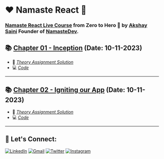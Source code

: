 # ❤️ Namaste React 🙏

### [Namaste React Live Course](https://learn.namastedev.com/courses/namaste-react-live) from Zero to Hero 🚀 by [Akshay Saini](https://www.linkedin.com/in/akshaymarch7/) Founder of [NamasteDev](https://courses.namastedev.com/learn/Namaste-React).


## 📚 [Chapter 01 - Inception](https://github.com/VKoder/Namaste-React/tree/main/Chapter%2001%20-%20Inception) (Date: 10-11-2023)


- 📖 [_Theory Assignment Solution_](https://github.com/VKoder/Namaste-React/blob/main/Chapter%2001%20-%20Inception/Theory/chap1Theory.md)
- 💻 [_Code_](https://github.com/VKoder/Namaste-React/blob/main/Chapter%2001%20-%20Inception/Coding/App.js)

---

## 📚 [Chapter 02 - Igniting our App](https://github.com/VKoder/Namaste-React/tree/main/Chapter%2002%20-%20Igniting%20our%20App) (Date: 10-11-2023)


- 📖 [_Theory Assignment Solution_](https://github.com/VKoder/Namaste-React/blob/main/Chapter%2002%20-%20Igniting%20our%20App/Theory/chap2Theory.md)
- 💻 [_Code_](https://github.com/VKoder/Namaste-React/blob/main/Chapter%2002%20-%20Igniting%20our%20App/Coding/App.js)

---

## 🔰 Let's Connect:

[![LinkedIn](https://img.shields.io/badge/LinkedIn-0077B5?style=for-the-badge&logo=linkedin&logoColor=white)](https://www.linkedin.com/in/vivek-khule-237682250/)
[![Gmail](https://img.shields.io/badge/Gmail-D14836?style=for-the-badge&logo=gmail&logoColor=white)](mailto:vivekkhule204@gmail.com)
[![Twitter](https://img.shields.io/badge/Twitter-1DA1F2?style=for-the-badge&logo=twitter&logoColor=white)](https://twitter.com/VivekKhule)
[![Instagram](https://img.shields.io/badge/Instagram-5865F2?style=for-the-badge&logo=instagram&logoColor=white)](https://instagram.com/_vivekkhule)

